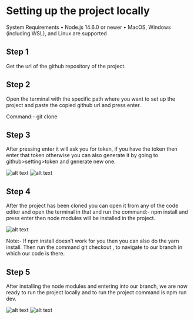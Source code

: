 # Setting up the project locally

System Requirements
    • Node.js 14.6.0 or newer
    • MacOS, Windows (including WSL), and Linux are supported

## Step 1

Get the url of the github repository of the project.

<!-- ![alt text](https://i.imgur.com/WClZlaB.png) -->

## Step 2

Open the terminal with the specific path where you want to set up the project and paste the copied github url and press enter.

Command:- git clone <url>

<!-- ![alt text](https://i.imgur.com/WOl3F4d.png) -->


## Step 3

After pressing enter it will ask you for token, if you have the token then enter that token otherwise you can also generate it by going to github>setting>token and generate new one.

![alt text](https://i.imgur.com/HEbvGgc.png)
![alt text](https://i.imgur.com/36Jl8iE.png)


## Step 4

After the project has been cloned you can open it from any of the code editor and open the terminal in that and run the command:- npm install and press enter then node modules will be installed in the project.

![alt text](https://i.imgur.com/ZcwwtDY.png)

Note:- If npm install doesn’t work for you then you can also do the yarn install.
Then run the command git checkout <branchname>, to navigate to our branch in which our code is there.

<!-- ![alt text](https://i.imgur.com/ZRp5B0D.png) -->


## Step 5

After installing the node modules and entering into our branch, we are now ready to run the project locally and to run the project command is npm run dev.


![alt text](https://i.imgur.com/3Evu9dJ.png)
![alt text](https://www.linkpicture.com/q/907iHBp-Imgur.png)


<!-- ## License

[MIT](https://choosealicense.com/licenses/mit/) -->